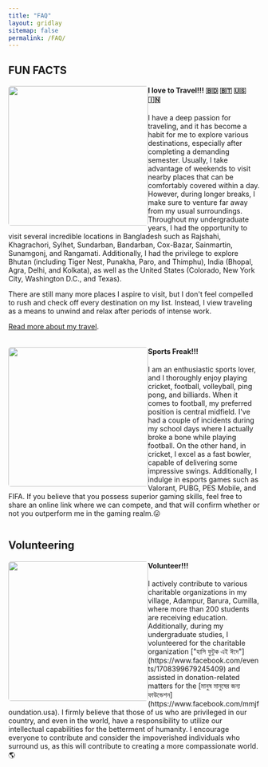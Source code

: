 ```yaml
---
title: "FAQ"
layout: gridlay
sitemap: false
permalink: /FAQ/
---
```


## FUN FACTS

<div class="rowl1">
  <img src="{{ site.url }}{{ site.baseurl }}/images/faq/colorado-rainbo-curve.jpg" class="img-responsive" style="float: left; border-radius: 5px; width: 280px;" />
  <h4> I love to Travel!!! 🇧🇩 🇧🇹 🇺🇸 🇮🇳 </h4>

I have a deep passion for traveling, and it has become a habit for me to explore various destinations, especially after completing a demanding semester. Usually, I take advantage of weekends to visit nearby places that can be comfortably covered within a day. However, during longer breaks, I make sure to venture far away from my usual surroundings. Throughout my undergraduate years, I had the opportunity to visit several incredible locations in Bangladesh such as Rajshahi, Khagrachori, Sylhet, Sundarban, Bandarban, Cox-Bazar, Sainmartin, Sunamgonj, and Rangamati. Additionally, I had the privilege to explore Bhutan (including Tiger Nest, Punakha, Paro, and Thimphu), India (Bhopal, Agra, Delhi, and Kolkata), as well as the United States (Colorado, New York City, Washington D.C., and Texas). 

There are still many more places I aspire to visit, but I don't feel compelled to rush and check off every destination on my list. Instead, I view traveling as a means to unwind and relax after periods of intense work.

[Read more about my travel](/ua).

  <ul style="overflow: hidden">
  </ul>
</div>


<div class="rowl1">
  <img src="{{ site.url }}{{ site.baseurl }}/images/faq/football-ndc.jpeg" class="img-responsive" style="float: left; border-radius: 5px; width: 280px;" />
  <h4> Sports Freak!!! </h4>
I am an enthusiastic sports lover, and I thoroughly enjoy playing cricket, football, volleyball, ping pong, and billiards. When it comes to football, my preferred position is central midfield. I've had a couple of incidents during my school days where I actually broke a bone while playing football. On the other hand, in cricket, I excel as a fast bowler, capable of delivering some impressive swings. Additionally, I indulge in esports games such as Valorant, PUBG, PES Mobile, and FIFA. If you believe that you possess superior gaming skills, feel free to share an online link where we can compete, and that will confirm whether or not you outperform me in the gaming realm.😛 

  <ul style="overflow: hidden">
  </ul>
</div>


## Volunteering

<div class="rowl1">
  <img src="{{ site.url }}{{ site.baseurl }}/images/faq/volunteering.jpeg" class="img-responsive" style="float: left; border-radius: 5px; width: 280px;" />
  <h4> Volunteer!!! </h4>
I actively contribute to various charitable organizations in my village, Adampur, Barura, Cumilla, where more than 200 students are receiving education. Additionally, during my undergraduate studies, I volunteered for the charitable organization ["হাসি ফুটুক এই ঈদে"](https://www.facebook.com/events/1708399679245409) and assisted in donation-related matters for the [মানুষ মানুষের জন্য ফাউন্ডেশন](https://www.facebook.com/mmjfoundation.usa). I firmly believe that those of us who are privileged in our country, and even in the world, have a responsibility to utilize our intellectual capabilities for the betterment of humanity. I encourage everyone to contribute and consider the impoverished individuals who surround us, as this will contribute to creating a more compassionate world. 🌎 
  <ul style="overflow: hidden">
  </ul>
</div>


